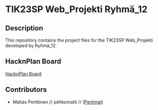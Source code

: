 # TIK23SP Web_Projekti Ryhmä_12

## Description
This repository contains the project files for the TIK23SP Web_Projekti developed by Ryhmä_12.























## HacknPlan Board
[HacknPlan Board](https://app.hacknplan.com/p/201787/kanban?categoryId=0&boardId=554280)

## Contributors
- Matias Penttinen // pehkomatti // ([Pentmat](https://github.com/Pentmat))
